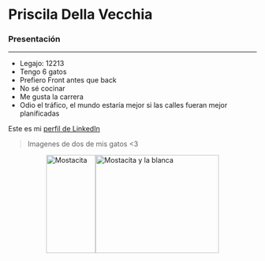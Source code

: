 # Priscila Della Vecchia
### Presentación
___
- Legajo: 12213
- Tengo 6 gatos
- Prefiero Front antes que back
- No sé cocinar
- Me gusta la carrera 
- Odio el tráfico, el mundo estaría mejor si las calles fueran mejor planificadas

Este es mi [perfil de LinkedIn](https://ar.linkedin.com/in/priscila-belen-della-vecchia-3bb102214)
 >Imagenes de dos de mis gatos <3
   
   <div style="display:flex; justify-content:center" >
    <image src="imagenes\IMG_20230223_233118080.jpg" style="width:100px; height:200px" alt="Mostacita">
    <image src="imagenes\IMG_20230224_025230081.jpg"  style="width:250px;height:200px" alt="Mostacita y la blanca">
</div>
